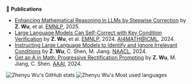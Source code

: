 🔭 **Publications**

 - [Enhancing Mathematical Reasoning in LLMs by Stepwise Correction](https://wzy6642.github.io/stepco.github.io/) by **Z. Wu**, et al. [EMNLP](https://2025.aclweb.org/), 2025.
 - [Large Language Models Can Self-Correct with Key Condition Verification](https://wzy6642.github.io/proco.github.io/) by **Z. Wu**, et al. [EMNLP](https://2024.emnlp.org/), 2024. [AI4MATH@ICML](https://sites.google.com/view/ai4mathworkshopicml2024), 2024.
 - [Instructing Large Language Models to Identify and Ignore Irrelevant Conditions](https://wzy6642.github.io/I3C.github.io/) by **Z. Wu**, C. Shen, M. Jiang. [NAACL](https://2024.naacl.org/), 2024.
 - [Get an A in Math: Progressive Rectification Prompting](https://wzy6642.github.io/prp.github.io/) by **Z. Wu**, M. Jiang, C. Shen. [AAAI](https://aaai.org/aaai-conference/), 2024.

<!--
**wzy6642/wzy6642** is a ✨ _special_ ✨ repository because its `README.md` (this file) appears on your GitHub profile.

Here are some ideas to get you started:

- 🔭 I’m currently working on ...
- 🌱 I’m currently learning ...
- 👯 I’m looking to collaborate on ...
- 🤔 I’m looking for help with ...
- 💬 Ask me about ...
- 📫 How to reach me: ...
- 😄 Pronouns: ...
- ⚡ Fun fact: ...
-->
![Zhenyu Wu's GitHub stats](https://github-readme-stats.vercel.app/api?username=wzy6642&show_icons=true&theme=transparent)
![Zhenyu Wu's Most used languages](https://github-readme-stats.vercel.app/api/top-langs/?username=wzy6642&layout=compact&hide_border=true&langs_count=10)
